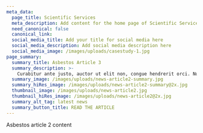 ```yaml
---
meta_data:
  page_title: Scientific Services
  meta_description: Add content for the home page of Scientific Services here...
  need_canonical: false
  canonical_link:
  social_media_title: Add your title for social media here
  social_media_description: Add social media description here
  social_media_image: /images/uploads/casestudy-1.jpg
page_summary:
  summary_title: Asbestos Article 3
  summary_description: >-
    Curabitur ante justo, auctor ut elit non, congue hendrerit orci. Nullam quis convallis turpis.
  summary_image: /images/uploads/news-article2-summary.jpg
  summary_hiRes_image: /images/uploads/news-article2-summary@2x.jpg
  thumbnail_image: /images/uploads/news-article2.jpg
  thumbnail_hiRes_image: /images/uploads/news-article2@2x.jpg
  summary_alt_tag: latest news
  summary_button_title: READ THE ARTICLE
---
```

Asbestos article 2 content
